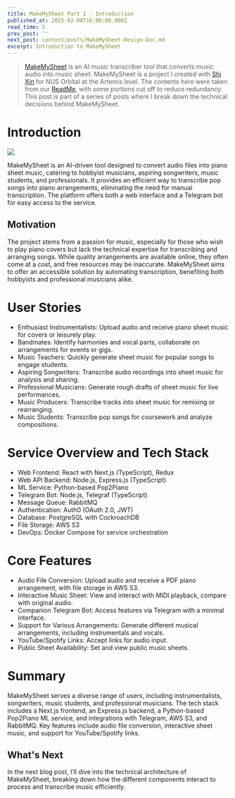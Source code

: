 ```yaml
---
title: MakeMySheet Part 1 - Introduction
published_at: 2025-02-08T16:00:00.000Z
read_time: 2
prev_post: ''
next_post: content/posts/MakeMySheet-Design-Doc.md
excerpt: Introduction to MakeMySheet
---
```


> [MakeMySheet](https://makemysheet.com) is an AI music transcriber tool that converts music audio into music sheet. MakeMySheet is a project I created with [Shi Xin](https://github.com/apollo-tan) for NUS Orbital at the Artemis level. The contents here were taken from our [ReadMe](https://drive.google.com/file/d/1MSCzP2GQiQ_NtrvwtkeRR3pjgD7xxjvQ/view), with some portions cut off to reduce redundancy. This post is part of a series of posts where I break down the technical decisions behind MakeMySheet.

# Introduction

![](/images/blog/makemysheet/image69.png)

MakeMySheet is an AI-driven tool designed to convert audio files into piano sheet music, catering to hobbyist musicians, aspiring songwriters, music students, and professionals. It provides an efficient way to transcribe pop songs into piano arrangements, eliminating the need for manual transcription. The platform offers both a web interface and a Telegram bot for easy access to the service.

## Motivation

The project stems from a passion for music, especially for those who wish to play piano covers but lack the technical expertise for transcribing and arranging songs. While quality arrangements are available online, they often come at a cost, and free resources may be inaccurate. MakeMySheet aims to offer an accessible solution by automating transcription, benefiting both hobbyists and professional musicians alike.

# User Stories

* Enthusiast Instrumentalists: Upload audio and receive piano sheet music for covers or leisurely play.
* Bandmates: Identify harmonies and vocal parts, collaborate on arrangements for events or gigs.
* Music Teachers: Quickly generate sheet music for popular songs to engage students.
* Aspiring Songwriters: Transcribe audio recordings into sheet music for analysis and sharing.
* Professional Musicians: Generate rough drafts of sheet music for live performances.
* Music Producers: Transcribe tracks into sheet music for remixing or rearranging.
* Music Students: Transcribe pop songs for coursework and analyze compositions.

# Service Overview and Tech Stack

* Web Frontend: React with Next.js (TypeScript), Redux
* Web API Backend: Node.js, Express.js (TypeScript)
* ML Service: Python-based Pop2Piano
* Telegram Bot: Node.js, Telegraf (TypeScript)
* Message Queue: RabbitMQ
* Authentication: Auth0 (OAuth 2.0, JWT)
* Database: PostgreSQL with CockroachDB
* File Storage: AWS S3
* DevOps: Docker Compose for service orchestration

# Core Features

* Audio File Conversion: Upload audio and receive a PDF piano arrangement, with file storage in AWS S3.
* Interactive Music Sheet: View and interact with MIDI playback, compare with original audio.
* Companion Telegram Bot: Access features via Telegram with a minimal interface.
* Support for Various Arrangements: Generate different musical arrangements, including instrumentals and vocals.
* YouTube/Spotify Links: Accept links for audio input.
* Public Sheet Availability: Set and view public music sheets.

# Summary

MakeMySheet serves a diverse range of users, including instrumentalists, songwriters, music students, and professional musicians. The tech stack includes a Next.js frontend, an Express.js backend, a Python-based Pop2Piano ML service, and integrations with Telegram, AWS S3, and RabbitMQ. Key features include audio file conversion, interactive sheet music, and support for YouTube/Spotify links.

## What's Next

In the next blog post, I’ll dive into the technical architecture of MakeMySheet, breaking down how the different components interact to process and transcribe music efficiently.
